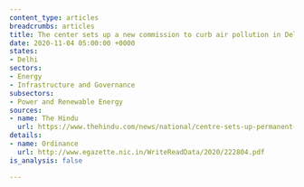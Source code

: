 ```yaml
---
content_type: articles
breadcrumbs: articles
title: The center sets up a new commission to curb air pollution in Delhi
date: 2020-11-04 05:00:00 +0000
states:
- Delhi
sectors:
- Energy
- Infrastructure and Governance
subsectors:
- Power and Renewable Energy
sources:
- name: The Hindu
  url: https://www.thehindu.com/news/national/centre-sets-up-permanent-commission-to-tackle-air-pollution-in-delhi-territory/article32975397.ece
details:
- name: Ordinance
  url: http://www.egazette.nic.in/WriteReadData/2020/222804.pdf
is_analysis: false

---
```

